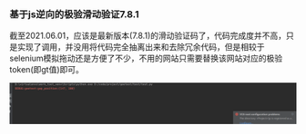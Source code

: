 ### 基于js逆向的极验滑动验证7.8.1

截至2021.06.01，应该是最新版本(7.8.1)的滑动验证码了，代码完成度并不高，只是实现了调用，并没用将代码完全抽离出来和去除冗余代码，但是相较于selenium模拟拖动还是方便了不少，不用的网站只需要替换该网站对应的极验token(即gt值)即可。

![](screenshots/test.gif)